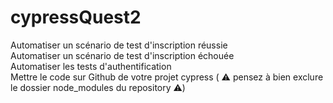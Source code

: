 # cypressQuest2
Automatiser un scénario de test d'inscription réussie <br>
Automatiser un scénario de test d'inscription échouée <br>
Automatiser les tests d'authentification<br>
Mettre le code sur Github de votre projet cypress ( ⚠️ pensez à bien exclure le dossier node_modules du repository ⚠️)
